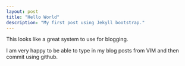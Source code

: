 ```yaml
---
layout: post
title: "Hello World"
description: "My first post using Jekyll bootstrap."
---
```


This looks like a great system to use for blogging. 

I am very happy to be able to type in my blog posts from VIM and then commit using github.
